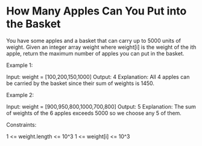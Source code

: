 # How Many Apples Can You Put into the Basket

You have some apples and a basket that can carry up to 5000 units of weight.
Given an integer array weight where weight[i] is the weight of the ith apple, return the maximum number of apples you can put in the basket.

Example 1:

Input: weight = [100,200,150,1000]
Output: 4
Explanation: All 4 apples can be carried by the basket since their sum of weights is 1450.

Example 2:

Input: weight = [900,950,800,1000,700,800]
Output: 5
Explanation: The sum of weights of the 6 apples exceeds 5000 so we choose any 5 of them.

Constraints:

1 <= weight.length <= 10^3
1 <= weight[i] <= 10^3
